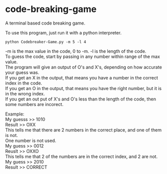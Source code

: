 # code-breaking-game
A terminal based code breaking game.

To use this program, just run it with a python interpreter.  

`python Codebreaker-Game.py -m 5 -l 4`  

-m is the max value in the code, 0 to -m. -l is the length of the code.  
To guess the code, start by passing in any number within range of the max value.  
The program will give an output of O's and X's, depending on how accurate your guess was.  
If you get an X in the output, that means you have a number in the correct index in the code.  
If you get an O in the output, that means you have the right number, but it is in the wrong index.  
If you get an out put of X's and O's less than the length of the code, then some numbers are incorect.   

Example:  
My guesss >> 1010  
Result >> OXX  
This tells me that there are 2 numbers in the correct place, and one of them is not.  
One number is not used.   
My guess >> 0012  
Reuslt >> OXXO  
This tells me that 2 of the numbers are in the correct index, and 2 are not.  
My guess >> 2010  
Result >> CORRECT  
